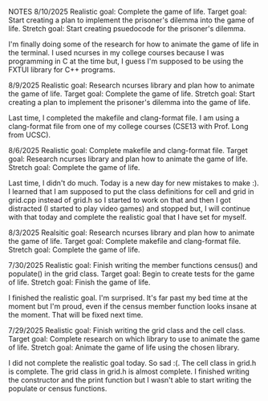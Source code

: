 NOTES
8/10/2025
Realistic goal: Complete the game of life.
Target goal: Start creating a plan to implement the prisoner's dilemma into the game of life.
Stretch goal: Start creating psuedocode for the prisoner's dilemma.

I'm finally doing some of the research for how to animate the game of life in the terminal. I used ncurses in my college courses because I was programming in C at the time but, I guess I'm supposed to be using the FXTUI library for C++ programs.


8/9/2025
Realistic goal: Research ncurses library and plan how to animate the game of life.
Target goal: Complete the game of life.
Stretch goal: Start creating a plan to implement the prisoner's dilemma into the game of life.

Last time, I completed the makefile and clang-format file. I am using a clang-format file from one of my college courses (CSE13 with Prof. Long from UCSC).


8/6/2025
Realistic goal: Complete makefile and clang-format file.
Target goal: Research ncurses library and plan how to animate the game of life.
Stretch goal: Complete the game of life.

Last time, I didn't do much. Today is a new day for new mistakes to make :).
I learned that I am supposed to put the class definitions for cell and grid in grid.cpp instead of grid.h so I started to work on that and then I got distracted (I started to play video games) and stopped but, I will continue with that today and complete the realistic goal that I have set for myself.


8/3/2025
Realsitic goal: Research ncurses library and plan how to animate the game of life.
Target goal: Complete makefile and clang-format file.
Stretch goal: Complete the game of life.


7/30/2025
Realistic goal: Finish writing the member functions census() and populate() in the grid class.
Target goal: Begin to create tests for the game of life.
Stretch goal: Finish the game of life.

I finished the realistic goal. I'm surprised. It's far past my bed time at the moment but I'm proud, even if the census member function looks insane at the moment. That will be fixed next time.


7/29/2025
Realistic goal: Finish writing the grid class and the cell class.
Target goal: Complete research on which library to use to animate the game of life. 
Stretch goal: Animate the game of life using the chosen library.

I did not complete the realistic goal today. So sad :(.
The cell class in grid.h is complete. 
The grid class in grid.h is almost complete. I finished writing the constructor and the print function but I wasn't able to start writing the populate or census functions.
